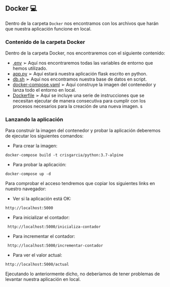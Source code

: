 ##  Docker :computer:

Dentro de la carpeta `Docker` nos encontramos con los archivos que harán que nuestra aplicación funcione en local.

### Contenido de la carpeta Docker

Dentro de la carpeta Docker, nos encontraremos con el siguiente contenido: 

- [.env](.env) ➢ Aquí nos encontraremos todas las variables de entorno que hemos utilizado.
- [app.py](app.py) ➢ Aquí estará nuestra aplicación flask escrito en python.
- [db.sh](db.sh) ➢ Aquí nos encontramos nuestra base de datos en script.
- [docker-compose.yaml](docker-compose.yaml) ➢ Aquí construye la imagen del contenedor y lanza todo el entorno en local.
- [Dockerfile](Dockerfile) ➢ Aquí se incluye una serie de instrucciones que se necesitan ejecutar de manera consecutiva para cumplir con los procesos necesarios para la creación de una nueva imagen.
s
### Lanzando la aplicación

Para construir la imagen del contenedor y probar la aplicación deberemos de ejecutar los siguientes comandos:

- Para crear la imagen:

```
docker-compose build -t crisgarcia/python:3.7-alpine
```
- Para probar la aplicación:
```
docker-compose up -d
```

Para comprobar el acceso tendremos que copiar los siguientes links en nuestro navegador:
  - Ver si la aplicación está OK: 
  ```
  http://localhost:5000
  ```
  - Para inicializar el contador:
  ```
   http://localhost:5000/inicializa-contador
   ```
  - Para incrementar el contador:
  ```
   http://localhost:5000/incrementar-contador
   ```
  - Para ver el valor actual: 
  ```
  http://localhost:5000/actual
  ```

  Ejecutando lo anteriormente dicho, no deberíamos de tener problemas de levantar nuestra aplicación en local.